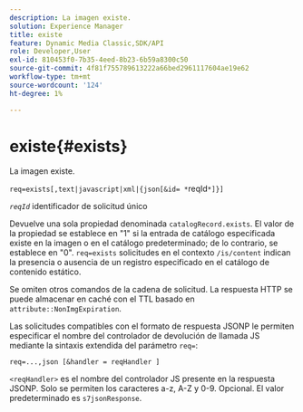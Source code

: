 ```yaml
---
description: La imagen existe.
solution: Experience Manager
title: existe
feature: Dynamic Media Classic,SDK/API
role: Developer,User
exl-id: 810453f0-7b35-4eed-8b23-6b59a8300c50
source-git-commit: 4f81f755789613222a66bed2961117604ae19e62
workflow-type: tm+mt
source-wordcount: '124'
ht-degree: 1%

---
```


# existe{#exists}

La imagen existe.

`req=exists[,text|javascript|xml|{json[&id= *`reqId`*]}]`

*`reqId`* identificador de solicitud único

Devuelve una sola propiedad denominada `catalogRecord.exists`. El valor de la propiedad se establece en &quot;1&quot; si la entrada de catálogo especificada existe en la imagen o en el catálogo predeterminado; de lo contrario, se establece en &quot;0&quot;. `req=exists` solicitudes en el contexto `/is/content` indican la presencia o ausencia de un registro especificado en el catálogo de contenido estático.

Se omiten otros comandos de la cadena de solicitud. La respuesta HTTP se puede almacenar en caché con el TTL basado en `attribute::NonImgExpiration`.

Las solicitudes compatibles con el formato de respuesta JSONP le permiten especificar el nombre del controlador de devolución de llamada JS mediante la sintaxis extendida del parámetro `req=`:

`req=...,json [&handler = reqHandler ]`

`<reqHandler>` es el nombre del controlador JS presente en la respuesta JSONP. Solo se permiten los caracteres a-z, A-Z y 0-9. Opcional. El valor predeterminado es `s7jsonResponse`.
